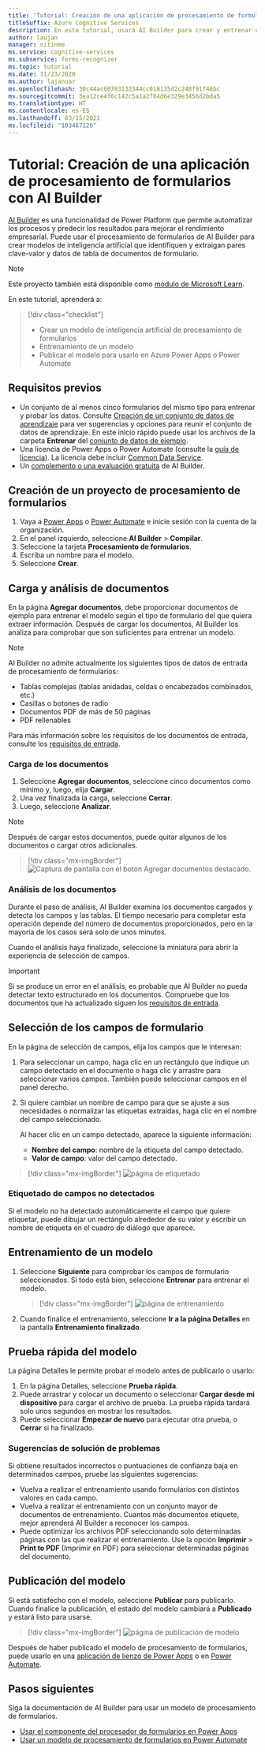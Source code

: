 ```yaml
---
title: 'Tutorial: Creación de una aplicación de procesamiento de formularios con AI Builder: Form Recognizer'
titleSuffix: Azure Cognitive Services
description: En este tutorial, usará AI Builder para crear y entrenar una aplicación de procesamiento de formularios.
author: laujan
manager: nitinme
ms.service: cognitive-services
ms.subservice: forms-recognizer
ms.topic: tutorial
ms.date: 11/23/2020
ms.author: lajanuar
ms.openlocfilehash: 30c44ac60783132344cc018135d2c248f91f46bc
ms.sourcegitcommit: 3ea12ce4f6c142c5a1a2f04d6e329e3456d2bda5
ms.translationtype: HT
ms.contentlocale: es-ES
ms.lasthandoff: 03/15/2021
ms.locfileid: "103467126"
---
```

# <a name="tutorial-create-a-form-processing-app-with-ai-builder"></a>Tutorial: Creación de una aplicación de procesamiento de formularios con AI Builder

[AI Builder](/ai-builder/overview) es una funcionalidad de Power Platform que permite automatizar los procesos y predecir los resultados para mejorar el rendimiento empresarial. Puede usar el procesamiento de formularios de AI Builder para crear modelos de inteligencia artificial que identifiquen y extraigan pares clave-valor y datos de tabla de documentos de formulario.

> [!NOTE]
> Este proyecto también está disponible como [módulo de Microsoft Learn](/learn/modules/get-started-with-form-processing/).

En este tutorial, aprenderá a:

> [!div class="checklist"]
> * Crear un modelo de inteligencia artificial de procesamiento de formularios
> * Entrenamiento de un modelo
> * Publicar el modelo para usarlo en Azure Power Apps o Power Automate

## <a name="prerequisites"></a>Requisitos previos

* Un conjunto de al menos cinco formularios del mismo tipo para entrenar y probar los datos. Consulte [Creación de un conjunto de datos de aprendizaje](./build-training-data-set.md) para ver sugerencias y opciones para reunir el conjunto de datos de aprendizaje. En este inicio rápido puede usar los archivos de la carpeta **Entrenar** del [conjunto de datos de ejemplo](https://go.microsoft.com/fwlink/?linkid=2128080).
* Una licencia de Power Apps o Power Automate (consulte la [guía de licencia](https://go.microsoft.com/fwlink/?linkid=2085130)). La licencia debe incluir [Common Data Service](https://powerplatform.microsoft.com/common-data-service/).
* Un [complemento o una evaluación gratuita](https://go.microsoft.com/fwlink/?LinkId=2113956&clcid=0x409) de AI Builder.


## <a name="create-a-form-processing-project"></a>Creación de un proyecto de procesamiento de formularios

1. Vaya a [Power Apps](https://make.powerapps.com/) o [Power Automate](https://flow.microsoft.com/signin) e inicie sesión con la cuenta de la organización.
1. En el panel izquierdo, seleccione **AI Builder** > **Compilar**.
1. Seleccione la tarjeta **Procesamiento de formularios**.
1. Escriba un nombre para el modelo.
1. Seleccione **Crear**.

## <a name="upload-and-analyze-documents"></a>Carga y análisis de documentos

En la página **Agregar documentos**, debe proporcionar documentos de ejemplo para entrenar el modelo según el tipo de formulario del que quiera extraer información. Después de cargar los documentos, AI Builder los analiza para comprobar que son suficientes para entrenar un modelo.

> [!NOTE]
> AI Builder no admite actualmente los siguientes tipos de datos de entrada de procesamiento de formularios:
>
> - Tablas complejas (tablas anidadas, celdas o encabezados combinados, etc.)
> - Casillas o botones de radio
> - Documentos PDF de más de 50 páginas
> - PDF rellenables
>
> Para más información sobre los requisitos de los documentos de entrada, consulte los [requisitos de entrada](./overview.md#input-requirements).

### <a name="upload-your-documents"></a>Carga de los documentos

1. Seleccione **Agregar documentos**, seleccione cinco documentos como mínimo y, luego, elija **Cargar**.
1. Una vez finalizada la carga, seleccione **Cerrar**.
1. Luego, seleccione **Analizar**.

> [!NOTE] 
> Después de cargar estos documentos, puede quitar algunos de los documentos o cargar otros adicionales.

> [!div class="mx-imgBorder"]
> ![Captura de pantalla con el botón Agregar documentos destacado.](./media/tutorial-ai-builder/add-documents-page.png)

### <a name="analyze-your-documents"></a>Análisis de los documentos

Durante el paso de análisis, AI Builder examina los documentos cargados y detecta los campos y las tablas. El tiempo necesario para completar esta operación depende del número de documentos proporcionados, pero en la mayoría de los casos será solo de unos minutos.

Cuando el análisis haya finalizado, seleccione la miniatura para abrir la experiencia de selección de campos.

> [!IMPORTANT]
> Si se produce un error en el análisis, es probable que AI Builder no pueda detectar texto estructurado en los documentos. Compruebe que los documentos que ha actualizado siguen los [requisitos de entrada](./overview.md#input-requirements).

## <a name="select-your-form-fields"></a>Selección de los campos de formulario

En la página de selección de campos, elija los campos que le interesan:

1. Para seleccionar un campo, haga clic en un rectángulo que indique un campo detectado en el documento o haga clic y arrastre para seleccionar varios campos. También puede seleccionar campos en el panel derecho.
1. Si quiere cambiar un nombre de campo para que se ajuste a sus necesidades o normalizar las etiquetas extraídas, haga clic en el nombre del campo seleccionado.

    Al hacer clic en un campo detectado, aparece la siguiente información:

    - **Nombre del campo**: nombre de la etiqueta del campo detectado.
    - **Valor de campo**: valor del campo detectado.

> [!div class="mx-imgBorder"]
> ![página de etiquetado](./media/tutorial-ai-builder/select-fields-page.png)

### <a name="label-undetected-fields"></a>Etiquetado de campos no detectados

Si el modelo no ha detectado automáticamente el campo que quiere etiquetar, puede dibujar un rectángulo alrededor de su valor y escribir un nombre de etiqueta en el cuadro de diálogo que aparece.

## <a name="train-your-model"></a>Entrenamiento de un modelo

1. Seleccione **Siguiente** para comprobar los campos de formulario seleccionados. Si todo está bien, seleccione **Entrenar** para entrenar el modelo.

    > [!div class="mx-imgBorder"]
    > ![página de entrenamiento](./media/tutorial-ai-builder/summary-train-page.png)
1. Cuando finalice el entrenamiento, seleccione **Ir a la página Detalles** en la pantalla **Entrenamiento finalizado**.
## <a name="quick-test-your-model"></a>Prueba rápida del modelo

La página Detalles le permite probar el modelo antes de publicarlo o usarlo:

1. En la página Detalles, seleccione **Prueba rápida**.
2. Puede arrastrar y colocar un documento o seleccionar **Cargar desde mi dispositivo** para cargar el archivo de prueba. La prueba rápida tardará solo unos segundos en mostrar los resultados.
3. Puede seleccionar **Empezar de nuevo** para ejecutar otra prueba, o **Cerrar** si ha finalizado.

### <a name="troubleshooting-tips"></a>Sugerencias de solución de problemas

Si obtiene resultados incorrectos o puntuaciones de confianza baja en determinados campos, pruebe las siguientes sugerencias:

- Vuelva a realizar el entrenamiento usando formularios con distintos valores en cada campo.
- Vuelva a realizar el entrenamiento con un conjunto mayor de documentos de entrenamiento. Cuantos más documentos etiquete, mejor aprenderá AI Builder a reconocer los campos.
- Puede optimizar los archivos PDF seleccionando solo determinadas páginas con las que realizar el entrenamiento. Use la opción **Imprimir** > **Print to PDF** (Imprimir en PDF) para seleccionar determinadas páginas del documento.

## <a name="publish-your-model"></a>Publicación del modelo

Si está satisfecho con el modelo, seleccione **Publicar** para publicarlo. Cuando finalice la publicación, el estado del modelo cambiará a **Publicado** y estará listo para usarse.

> [!div class="mx-imgBorder"]
> ![página de publicación de modelo](./media/tutorial-ai-builder/model-page.png)

Después de haber publicado el modelo de procesamiento de formularios, puede usarlo en una [aplicación de lienzo de Power Apps](/ai-builder/form-processor-component-in-powerapps) o en [Power Automate](/ai-builder/form-processing-model-in-flow).

## <a name="next-steps"></a>Pasos siguientes

Siga la documentación de AI Builder para usar un modelo de procesamiento de formularios.

* [Usar el componente del procesador de formularios en Power Apps](/ai-builder/form-processor-component-in-powerapps)
* [Usar un modelo de procesamiento de formularios en Power Automate](/ai-builder/form-processing-model-in-flow)